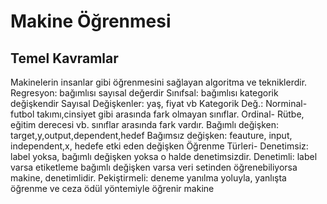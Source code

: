 # Makine Öğrenmesi
## Temel Kavramlar
Makinelerin insanlar gibi öğrenmesini sağlayan algoritma ve tekniklerdir.
Regresyon: bağımlısı sayısal değerdir
Sınıfsal: bağımlısı kategorik değişkendir
Sayısal Değişkenler: yaş, fiyat vb
Kategorik Değ.: Norminal- futbol takımı,cinsiyet gibi arasında fark olmayan sınıflar. Ordinal- Rütbe, eğitim derecesi vb. sınıflar arasında fark vardır.
Bağımlı değişken: target,y,output,dependent,hedef
Bağımsız değişken: feauture, input, independent,x, hedefe etki eden değişken
Öğrenme Türleri-
Denetimsiz: label yoksa, bağımlı değişken yoksa o halde denetimsizdir.
Denetimli: label varsa etiketleme bağımlı değişken varsa veri setinden öğrenebiliyorsa makine, denetimlidir.
Pekiştirmeli: deneme yanılma yoluyla, yanlışta öğrenme ve ceza ödül yöntemiyle öğrenir makine 



